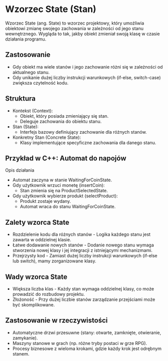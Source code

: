 # Wzorzec State (Stan)
Wzorzec State (ang. State) to wzorzec projektowy, który umożliwia obiektowi zmianę swojego zachowania w zależności od jego stanu wewnętrznego. Wygląda to tak, jakby obiekt zmieniał swoją klasę w czasie działania programu.

## Zastosowanie
- Gdy obiekt ma wiele stanów i jego zachowanie różni się w zależności od aktualnego stanu.
- Gdy unikanie dużej liczby instrukcji warunkowych (if-else, switch-case) zwiększa czytelność kodu.

## Struktura
- Kontekst (Context):
  - Obiekt, który posiada zmieniający się stan.
  - Deleguje zachowania do obiektu stanu.
- Stan (State):
  - Interfejs bazowy definiujący zachowanie dla różnych stanów.
- Konkretny Stan (Concrete State):
  - Klasy implementujące specyficzne zachowania dla danego stanu.

## Przykład w C++: Automat do napojów
Opis działania
- Automat zaczyna w stanie WaitingForCoinState.
- Gdy użytkownik wrzuci monetę (insertCoin):
  - Stan zmienia się na ProductSelectedState.
- Gdy użytkownik wybierze produkt (selectProduct):
  - Produkt zostaje wydany.
  - Automat wraca do stanu WaitingForCoinState.

## Zalety wzorca State
- Rozdzielenie kodu dla różnych stanów - Logika każdego stanu jest zawarta w oddzielnej klasie.
- Łatwe dodawanie nowych stanów - Dodanie nowego stanu wymaga stworzenia nowej klasy i jej integracji z istniejącymi mechanizmami.
- Przejrzysty kod - Zamiast dużej liczby instrukcji warunkowych (if-else lub switch), mamy zorganizowane klasy.

## Wady wzorca State
- Większa liczba klas - Każdy stan wymaga oddzielnej klasy, co może prowadzić do rozbudowy projektu.
- Złożoność - Przy dużej liczbie stanów zarządzanie przejściami może być skomplikowane.

## Zastosowanie w rzeczywistości
- Automatyczne drzwi przesuwne (stany: otwarte, zamknięte, otwieranie, zamykanie).
- Maszyny stanowe w grach (np. różne tryby postaci w grze RPG).
- Procesy biznesowe z wieloma krokami, gdzie każdy krok jest odrębnym stanem.

